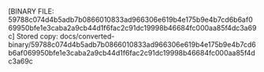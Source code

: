 [BINARY FILE: 59788c074d4b5adb7b0866010833ad966306e619b4e175b9e4b7cd6b6af069950bfe1e3caba2a9cb44d1f6fac2c91dc19998b46684fc000aa85f4dc3a69c]
Stored copy: docs/converted-binary/59788c074d4b5adb7b0866010833ad966306e619b4e175b9e4b7cd6b6af069950bfe1e3caba2a9cb44d1f6fac2c91dc19998b46684fc000aa85f4dc3a69c
